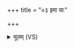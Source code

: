 +++
title = "०३ इमा याः"

+++
<details><summary>मूलम् (VS)</summary>

इ॒मा याः पञ्च॑ प्र॒दिशो॑ मान॒वीः पञ्च॑ कृ॒ष्टयः॑। वृ॒ष्टे शापं॑ न॒दीरि॑वे॒ह स्फा॒तिं स॒माव॑हान् ॥
</details>
